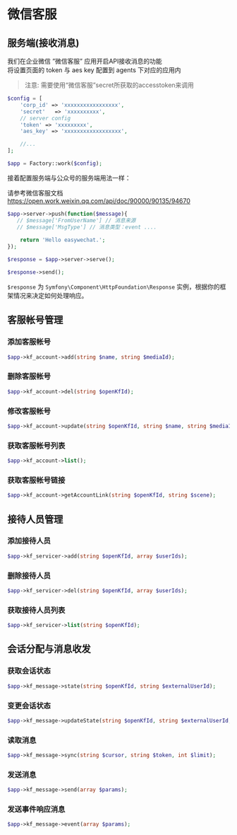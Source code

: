 # 微信客服

## 服务端(接收消息)
我们在企业微信 ”微信客服” 应用开启API接收消息的功能    
将设置页面的 token 与 aes key 配置到 agents 下对应的应用内   
> 注意: 需要使用“微信客服”secret所获取的accesstoken来调用
```php
$config = [
    'corp_id' => 'xxxxxxxxxxxxxxxxx',
    'secret'   => 'xxxxxxxxxx',
    // server config
    'token' => 'xxxxxxxxx',
    'aes_key' => 'xxxxxxxxxxxxxxxxxx',

    //...
];

$app = Factory::work($config);
```

接着配置服务端与公众号的服务端用法一样：

请参考微信客服文档 https://open.work.weixin.qq.com/api/doc/90000/90135/94670

```php
$app->server->push(function($message){
   // $message['FromUserName'] // 消息来源
   // $message['MsgType'] // 消息类型：event ....
    
    return 'Hello easywechat.';
});

$response = $app->server->serve();

$response->send();
```

`$response` 为 `Symfony\Component\HttpFoundation\Response` 实例，根据你的框架情况来决定如何处理响应。

## 客服帐号管理

### 添加客服帐号

```php
$app->kf_account->add(string $name, string $mediaId);
```

### 删除客服帐号

```php
$app->kf_account->del(string $openKfId);
```

### 修改客服帐号

```php
$app->kf_account->update(string $openKfId, string $name, string $mediaId);
```

### 获取客服帐号列表

```php
$app->kf_account->list();
```

### 获取客服帐号链接

```php
$app->kf_account->getAccountLink(string $openKfId, string $scene);
```

## 接待人员管理

### 添加接待人员

```php
$app->kf_servicer->add(string $openKfId, array $userIds);
```

### 删除接待人员

```php
$app->kf_servicer->del(string $openKfId, array $userIds);
```

### 获取接待人员列表

```php
$app->kf_servicer->list(string $openKfId);
```

## 会话分配与消息收发

### 获取会话状态

```php
$app->kf_message->state(string $openKfId, string $externalUserId);
```

### 变更会话状态

```php
$app->kf_message->updateState(string $openKfId, string $externalUserId, int $serviceState, string $serviceUserId);
```

### 读取消息

```php
$app->kf_message->sync(string $cursor, string $token, int $limit);
```

### 发送消息

```php
$app->kf_message->send(array $params);
```

### 发送事件响应消息

```php
$app->kf_message->event(array $params);
```